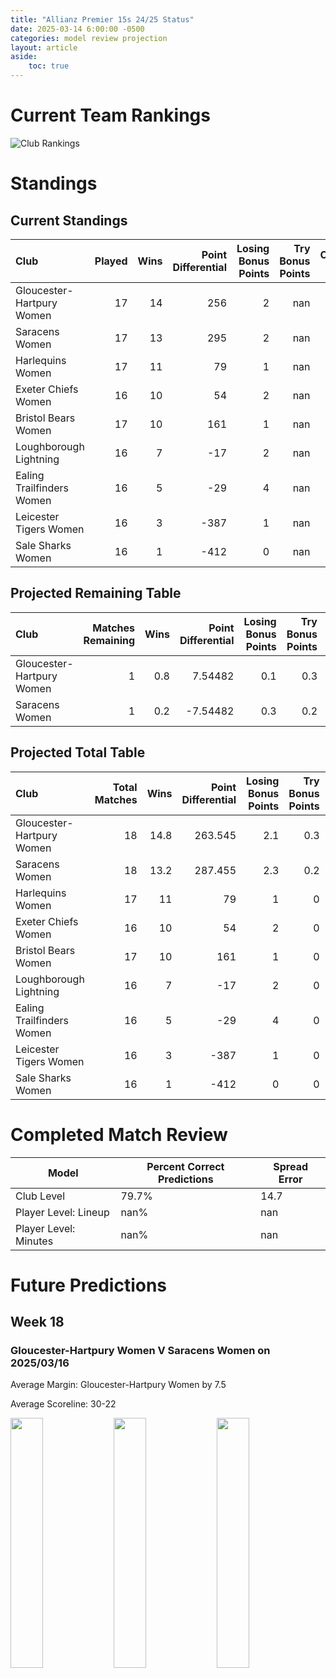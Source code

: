 ```yaml
---  
title: "Allianz Premier 15s 24/25 Status"  
date: 2025-03-14 6:00:00 -0500  
categories: model review projection  
layout: article  
aside:  
    toc: true  
---
```

# Current Team Rankings


![Club Rankings](plots/rankings_Allianz_Premier_15s_2425.png)
# Standings

## Current Standings


| Club                      |   Played |   Wins |   Point Differential |   Losing Bonus Points |   Try Bonus Points |   Competition Points |
|:--------------------------|---------:|-------:|---------------------:|----------------------:|-------------------:|---------------------:|
| Gloucester-Hartpury Women |       17 |     14 |                  256 |                     2 |                nan |                   58 |
| Saracens Women            |       17 |     13 |                  295 |                     2 |                nan |                   54 |
| Harlequins Women          |       17 |     11 |                   79 |                     1 |                nan |                   45 |
| Exeter Chiefs Women       |       16 |     10 |                   54 |                     2 |                nan |                   42 |
| Bristol Bears Women       |       17 |     10 |                  161 |                     1 |                nan |                   41 |
| Loughborough Lightning    |       16 |      7 |                  -17 |                     2 |                nan |                   30 |
| Ealing Trailfinders Women |       16 |      5 |                  -29 |                     4 |                nan |                   24 |
| Leicester Tigers Women    |       16 |      3 |                 -387 |                     1 |                nan |                   13 |
| Sale Sharks Women         |       16 |      1 |                 -412 |                     0 |                nan |                    4 |



## Projected Remaining Table


| Club                      |   Matches Remaining |   Wins |   Point Differential |   Losing Bonus Points |   Try Bonus Points |   Competition Points |
|:--------------------------|--------------------:|-------:|---------------------:|----------------------:|-------------------:|---------------------:|
| Gloucester-Hartpury Women |                   1 |    0.8 |              7.54482 |                   0.1 |                0.3 |                  3.7 |
| Saracens Women            |                   1 |    0.2 |             -7.54482 |                   0.3 |                0.2 |                  1.2 |



## Projected Total Table


| Club                      |   Total Matches |   Wins |   Point Differential |   Losing Bonus Points |   Try Bonus Points |   Competition Points |
|:--------------------------|----------------:|-------:|---------------------:|----------------------:|-------------------:|---------------------:|
| Gloucester-Hartpury Women |              18 |   14.8 |              263.545 |                   2.1 |                0.3 |                 61.7 |
| Saracens Women            |              18 |   13.2 |              287.455 |                   2.3 |                0.2 |                 55.2 |
| Harlequins Women          |              17 |   11   |               79     |                   1   |                0   |                 45   |
| Exeter Chiefs Women       |              16 |   10   |               54     |                   2   |                0   |                 42   |
| Bristol Bears Women       |              17 |   10   |              161     |                   1   |                0   |                 41   |
| Loughborough Lightning    |              16 |    7   |              -17     |                   2   |                0   |                 30   |
| Ealing Trailfinders Women |              16 |    5   |              -29     |                   4   |                0   |                 24   |
| Leicester Tigers Women    |              16 |    3   |             -387     |                   1   |                0   |                 13   |
| Sale Sharks Women         |              16 |    1   |             -412     |                   0   |                0   |                  4   |



# Completed Match Review


| Model | Percent Correct Predictions | Spread Error |
| ------ | ------ | ------ |
| Club Level | 79.7% | 14.7 |
| Player Level: Lineup | nan% | nan |
| Player Level: Minutes | nan% | nan |


# Future Predictions

## Week 18

### Gloucester-Hartpury Women V Saracens Women on 2025/03/16


Average Margin: Gloucester-Hartpury Women by 7.5

Average Scoreline: 30-22

<p float="left">
<img src="plots/performances_2025-03-16-Gloucester-HartpuryWomen_V_SaracensWomen.png" width="32%" />
<img src="plots/resultbar_2025-03-16-Gloucester-HartpuryWomen_V_SaracensWomen.png" width="32%" />
<img src="plots/spreads_2025-03-16-Gloucester-HartpuryWomen_V_SaracensWomen.png" width="32%" />
</p>
